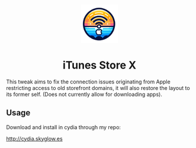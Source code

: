 <div align="center">
<img src="icon.png" width=20% height=20%>
<h1>iTunes Store X</h1>
</div>

This tweak aims to fix the connection issues originating from Apple restricting access to old storefront domains, it will also restore the layout to its former self. (Does not currently allow for downloading apps).

## Usage
Download and install in cydia through my repo:

http://cydia.skyglow.es

